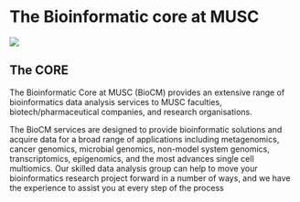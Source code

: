 The Bioinformatic core at MUSC 
==========================
![](../Logo_2.png)

## The CORE

The Bioinformatic Core at MUSC (BioCM) provides an extensive range of bioinformatics data analysis services to MUSC faculties, biotech/pharmaceutical companies, and research organisations. 

The BioCM services are designed to provide bioinformatic solutions and acquire data for a broad range of applications including metagenomics, cancer genomics, microbial genomics, non-model system genomics, transcriptomics, epigenomics, and the most advances single cell multiomics. Our skilled data analysis group can help to move your bioinformatics research project forward in a number of ways, and we have the experience to assist you at every step of the process
